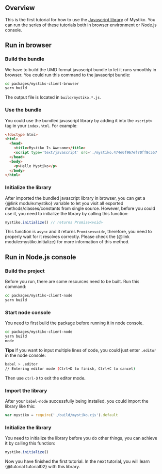 ## Overview
This is the first tutorial for how to use the [Javascript library](/src) of Mystiko. You can run the series of
these tutorials both in browser environment or Node.js console.

## Run in browser
### Build the bundle
We have to build the UMD format javascript bundle to let it runs smoothly in browser. You could run this command to the
javascript bundle:

```bash
cd packages/mystiko-client-browser
yarn build
```

The output file is located in `build/mystiko.*.js`.

### Use the bundle
You could use the bundled javascript library by adding it into the `<script>` tag in your `index.html`. For example:

```html
<!doctype html>
<html>
  <head>
    <title>Mystiko Is Awesome</title>
    <script type='text/javascript' src='./mystiko.474e6f967ef70ff8c557.js'></script>
  </head>
  <body>
    <p>Hello Mystiko</p>
  </body>
</html>
```

### Initialize the library
After imported the bundled javascript library in browser,
you can get a {@link module:mystiko} variable to let you visit all
exported methods/classes/constants from single source. However, before you could use it, you need to initialize the
library by calling this function:

```javascript
mystiko.initialize() // returns Promise<void>
```

This function is `async` and it returns `Promise<void>`, therefore, you need to properly wait for it resolves correctly.
Please check the {@link module:mystiko.initialize} for more information of this method.

## Run in Node.js console
### Build the project
Before you run, there are some resources need to be built. Run this command:

```bash
cd packages/mystiko-client-node
yarn build
```

### Start node console
You need to first build the package before running it in node console.

```bash
cd packages/mystiko-client-node
yarn build
node
```

**Tips** If you want to input multiple lines of code, you could just enter `.editor` in the node console:

```bash
babel > .editor
// Entering editor mode (Ctrl+D to finish, Ctrl+C to cancel)
```
Then use `ctrl-D` to exit the editor mode.

### Import the library
After your `babel-node` successfully being installed, you could import the library like this:

```javascript
var mystiko = require('./build/mystiko.cjs').default
```

### Initialize the library
You need to initialize the library before you do other things, you can achieve it by calling this function:

```javascript
mystiko.initialize()
```

Now you have finished the first tutorial. In the next tutorial, you will learn
{@tutorial tutorial02} with this library.
